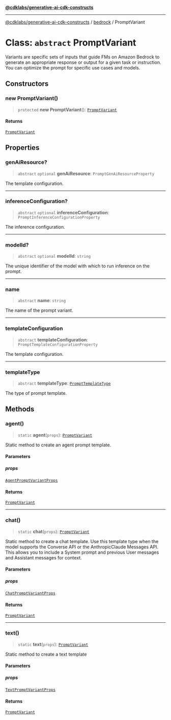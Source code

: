 [**@cdklabs/generative-ai-cdk-constructs**](../../../README.md)

***

[@cdklabs/generative-ai-cdk-constructs](../../../README.md) / [bedrock](../README.md) / PromptVariant

# Class: `abstract` PromptVariant

Variants are specific sets of inputs that guide FMs on Amazon Bedrock to
generate an appropriate response or output for a given task or instruction.
You can optimize the prompt for specific use cases and models.

## Constructors

### new PromptVariant()

> `protected` **new PromptVariant**(): [`PromptVariant`](PromptVariant.md)

#### Returns

[`PromptVariant`](PromptVariant.md)

## Properties

### genAiResource?

> `abstract` `optional` **genAiResource**: `PromptGenAiResourceProperty`

The template configuration.

***

### inferenceConfiguration?

> `abstract` `optional` **inferenceConfiguration**: `PromptInferenceConfigurationProperty`

The inference configuration.

***

### modelId?

> `abstract` `optional` **modelId**: `string`

The unique identifier of the model with which to run inference on the prompt.

***

### name

> `abstract` **name**: `string`

The name of the prompt variant.

***

### templateConfiguration

> `abstract` **templateConfiguration**: `PromptTemplateConfigurationProperty`

The template configuration.

***

### templateType

> `abstract` **templateType**: [`PromptTemplateType`](../enumerations/PromptTemplateType.md)

The type of prompt template.

## Methods

### agent()

> `static` **agent**(`props`): [`PromptVariant`](PromptVariant.md)

Static method to create an agent prompt template.

#### Parameters

##### props

[`AgentPromptVariantProps`](../interfaces/AgentPromptVariantProps.md)

#### Returns

[`PromptVariant`](PromptVariant.md)

***

### chat()

> `static` **chat**(`props`): [`PromptVariant`](PromptVariant.md)

Static method to create a chat template. Use this template type when
the model supports the Converse API or the AnthropicClaude Messages API.
This allows you to include a System prompt and previous User messages
and Assistant messages for context.

#### Parameters

##### props

[`ChatPromptVariantProps`](../interfaces/ChatPromptVariantProps.md)

#### Returns

[`PromptVariant`](PromptVariant.md)

***

### text()

> `static` **text**(`props`): [`PromptVariant`](PromptVariant.md)

Static method to create a text template

#### Parameters

##### props

[`TextPromptVariantProps`](../interfaces/TextPromptVariantProps.md)

#### Returns

[`PromptVariant`](PromptVariant.md)
